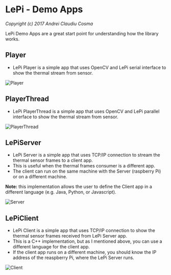 # LePi - Demo Apps
*Copyright (c) 2017 Andrei Claudiu Cosma*

LePi Demo Apps are a great start point for understanding how the library works.

## Player
- LePi Player is a simple app that uses OpenCV and LePi serial interface to show the thermal stream from sensor.

![Player](https://github.com/cosmac/LePi/blob/master/resources/Player_Lepton3.png)

## PlayerThread
- LePi PlayerThread is a simple app that uses OpenCV and LePi parallel interface to show the thermal stream from sensor.

![PlayerThread](https://github.com/cosmac/LePi/blob/master/resources/PlayerThread_Lepton3.png)

## LePiServer
- LePi Server is a simple app that uses TCP/IP connection to stream the thermal sensor frames to a client app. 
- This is useful when the thermal frames consumer is a different app. 
- The client can run on the same machine with the Server (raspberry Pi) or on a different machine.

__Note:__ this implementation allows the user to define the Client app in a different language (e.g. Java, Python, or Javascript).

![Server](https://github.com/cosmac/LePi/blob/master/resources/LePiServer.png)

## LePiClient
- LePi Client is a simple app that uses TCP/IP connection to show the thermal sensor frames received from LePi Server app. 
- This is a C++ implementation, but as I mentioned above, you can use a different language for the client app.
- If the client app runs on a different machine, you should know the IP address of the reaspberry Pi, where the LePi Server runs.

![Client](https://github.com/cosmac/LePi/blob/master/resources/LePiClient.png)
